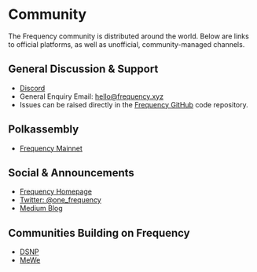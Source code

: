 # Community

The Frequency community is distributed around the world.
Below are links to official platforms, as well as unofficial, community-managed channels.


## General Discussion & Support

- ​[Discord](https://discord.com/invite/JchmHX5afV)
- General Enquiry Email​: [hello@frequency.xyz](mailto:hello@frequency.xyz)
- Issues can be raised directly in the [Frequency GitHub](https://github.com/LibertyDSNP/frequency) code repository.

## Polkassembly
- [Frequency Mainnet](https://frequency.polkassembly.io/)


## Social & Announcements

- [Frequency Homepage](https://www.frequency.xyz)
- [Twitter: @one_frequency](https://twitter.com/one_frequency)
- [Medium Blog](https://medium.com/one-frequency)

## Communities Building on Frequency

- [DSNP](https://www.dsnp.org/)
- [MeWe](https://mewe.com/)
